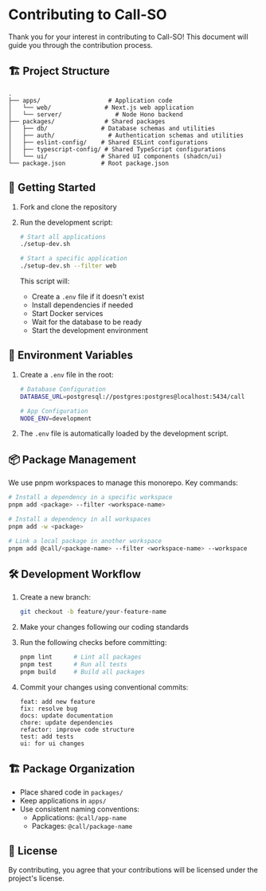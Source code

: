 # Contributing to Call-SO

Thank you for your interest in contributing to Call-SO! This document will guide you through the contribution process.

## 🏗 Project Structure

```
.
├── apps/                   # Application code
│   └── web/               # Next.js web application
│   └── server/               # Node Hono backend
├── packages/              # Shared packages
│   ├── db/               # Database schemas and utilities
│   ├── auth/               # Authentication schemas and utilities
│   ├── eslint-config/    # Shared ESLint configurations
│   ├── typescript-config/ # Shared TypeScript configurations
│   └── ui/               # Shared UI components (shadcn/ui)
└── package.json          # Root package.json
```

## 🚀 Getting Started

1. Fork and clone the repository

2. Run the development script:

   ```bash
   # Start all applications
   ./setup-dev.sh

   # Start a specific application
   ./setup-dev.sh --filter web
   ```

   This script will:

   - Create a `.env` file if it doesn't exist
   - Install dependencies if needed
   - Start Docker services
   - Wait for the database to be ready
   - Start the development environment

## 🔐 Environment Variables

1. Create a `.env` file in the root:

   ```bash
   # Database Configuration
   DATABASE_URL=postgresql://postgres:postgres@localhost:5434/call

   # App Configuration
   NODE_ENV=development
   ```

2. The `.env` file is automatically loaded by the development script.

## 📦 Package Management

We use pnpm workspaces to manage this monorepo. Key commands:

```bash
# Install a dependency in a specific workspace
pnpm add <package> --filter <workspace-name>

# Install a dependency in all workspaces
pnpm add -w <package>

# Link a local package in another workspace
pnpm add @call/<package-name> --filter <workspace-name> --workspace
```

## 🛠 Development Workflow

1. Create a new branch:

   ```bash
   git checkout -b feature/your-feature-name
   ```

2. Make your changes following our coding standards

3. Run the following checks before committing:

   ```bash
   pnpm lint      # Lint all packages
   pnpm test      # Run all tests
   pnpm build     # Build all packages
   ```

4. Commit your changes using conventional commits:
   ```
   feat: add new feature
   fix: resolve bug
   docs: update documentation
   chore: update dependencies
   refactor: improve code structure
   test: add tests
   ui: for ui changes
   ```

## 🏗 Package Organization

- Place shared code in `packages/`
- Keep applications in `apps/`
- Use consistent naming conventions:
  - Applications: `@call/app-name`
  - Packages: `@call/package-name`

## 📜 License

By contributing, you agree that your contributions will be licensed under the project's license.
